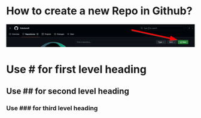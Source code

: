 <!-- Hello World I am a comment line, which is visiable only in changing mode -->

# How to create a new Repo in Github?

<picture>
 <img alt="Create-a-new-Repo" src="images/Create-a-new-Repo.png">
</picture>


<!-- Headings -->
#   Use #   for first  level heading
##  Use ##  for second level heading
### Use ### for third  level heading

<!-- https://docs.github.com/en/repositories -->
